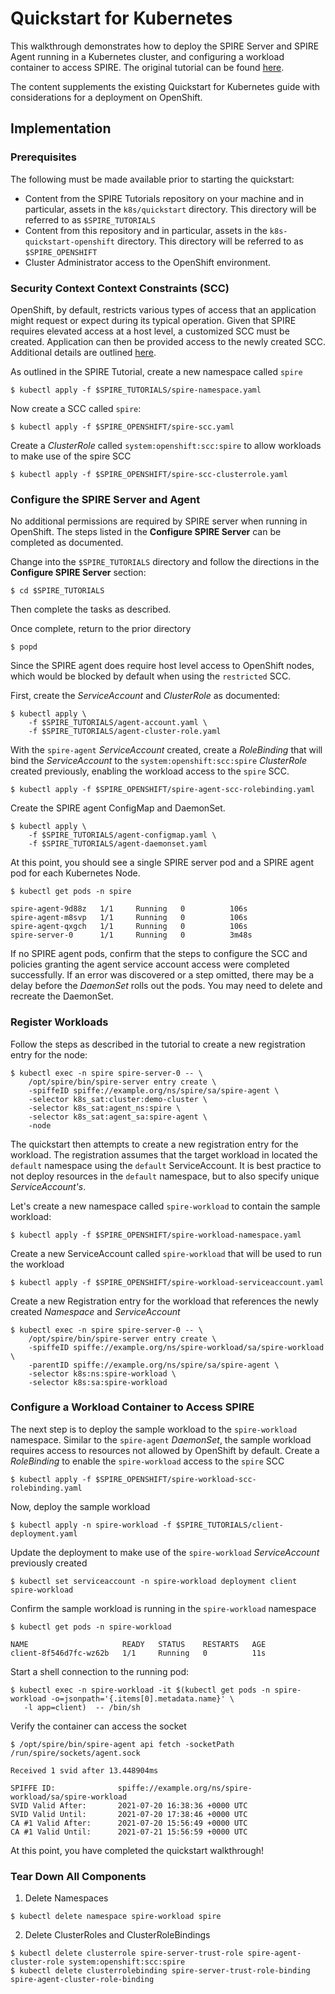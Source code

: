 # Quickstart for Kubernetes

This walkthrough demonstrates how to deploy the SPIRE Server and SPIRE Agent running in a Kubernetes cluster, and configuring a workload container to access SPIRE. The original tutorial can be found [here](https://spiffe.io/docs/latest/try/getting-started-k8s/).

The content supplements the existing Quickstart for Kubernetes guide with considerations for a deployment on OpenShift.

## Implementation

### Prerequisites

The following must be made available prior to starting the quickstart:

* Content from the SPIRE Tutorials repository on your machine and in particular, assets in the `k8s/quickstart` directory. This directory will be referred to as `$SPIRE_TUTORIALS`
* Content from this repository and in particular, assets in the `k8s-quickstart-openshift` directory. This directory will be referred to as `$SPIRE_OPENSHIFT`
* Cluster Administrator access to the OpenShift environment.

### Security Context Context Constraints (SCC)

OpenShift, by default, restricts various types of access that an application might request or expect during its typical operation. Given that SPIRE requires elevated access at a host level, a customized SCC must be created. Application can then be provided access to the newly created SCC. Additional details are outlined [here](https://github.com/spiffe/spire/blob/master/doc/spire_agent.md#openshift-support).

As outlined in the SPIRE Tutorial, create a new namespace called `spire`

```shell
$ kubectl apply -f $SPIRE_TUTORIALS/spire-namespace.yaml
```

Now create a SCC called `spire`:

```shell
$ kubectl apply -f $SPIRE_OPENSHIFT/spire-scc.yaml
```

Create a _ClusterRole_ called `system:openshift:scc:spire` to allow workloads to make use of the spire SCC


```shell
$ kubectl apply -f $SPIRE_OPENSHIFT/spire-scc-clusterrole.yaml
```

### Configure the SPIRE Server and Agent

No additional permissions are required by SPIRE server when running in OpenShift. The steps listed in the **Configure SPIRE Server** can be completed as documented.

Change into the `$SPIRE_TUTORIALS` directory and follow the directions in the **Configure SPIRE Server** section:

```shell
$ cd $SPIRE_TUTORIALS
```

Then complete the tasks as described.

Once complete, return to the prior directory

```shell
$ popd
```

Since the SPIRE agent does require host level access to OpenShift nodes, which would be blocked by default when using the `restricted` SCC.

First, create the _ServiceAccount_ and _ClusterRole_ as documented:

```shell
$ kubectl apply \
    -f $SPIRE_TUTORIALS/agent-account.yaml \
    -f $SPIRE_TUTORIALS/agent-cluster-role.yaml
```

With the `spire-agent` _ServiceAccount_ created, create a _RoleBinding_ that will bind the _ServiceAccount_ to the `system:openshift:scc:spire` _ClusterRole_ created previously, enabling the workload access to the `spire` SCC.  

```shell
$ kubectl apply -f $SPIRE_OPENSHIFT/spire-agent-scc-rolebinding.yaml
```

Create the SPIRE agent ConfigMap and DaemonSet.

```shell
$ kubectl apply \
    -f $SPIRE_TUTORIALS/agent-configmap.yaml \
    -f $SPIRE_TUTORIALS/agent-daemonset.yaml
```

At this point, you should see a single SPIRE server pod and a SPIRE agent pod for each Kubernetes Node.

```shell
$ kubectl get pods -n spire

spire-agent-9d88z   1/1     Running   0          106s
spire-agent-m8svp   1/1     Running   0          106s
spire-agent-qxgch   1/1     Running   0          106s
spire-server-0      1/1     Running   0          3m48s
```

If no SPIRE agent pods, confirm that the steps to configure the SCC and policies granting the agent service account access were completed successfully. If an error was discovered or a step omitted, there may be a delay before the _DaemonSet_ rolls out the pods. You may need to delete and recreate the DaemonSet.

### Register Workloads

Follow the steps as described in the tutorial to create a new registration entry for the node:

```shell
$ kubectl exec -n spire spire-server-0 -- \
    /opt/spire/bin/spire-server entry create \
    -spiffeID spiffe://example.org/ns/spire/sa/spire-agent \
    -selector k8s_sat:cluster:demo-cluster \
    -selector k8s_sat:agent_ns:spire \
    -selector k8s_sat:agent_sa:spire-agent \
    -node
```

The quickstart then attempts to create a new registration entry for the workload. The registration assumes that the target workload in located the `default` namespace using the `default` ServiceAccount. It is best practice to not deploy resources in the `default` namespace, but to also specify unique _ServiceAccount's_.

Let's create a new namespace called `spire-workload` to contain the sample workload:

```shell
$ kubectl apply -f $SPIRE_OPENSHIFT/spire-workload-namespace.yaml
```

Create a new ServiceAccount called `spire-workload` that will be used to run the workload

```shell
$ kubectl apply -f $SPIRE_OPENSHIFT/spire-workload-serviceaccount.yaml
```

Create a new Registration entry for the workload that references the newly created _Namespace_ and _ServiceAccount_

```shell
$ kubectl exec -n spire spire-server-0 -- \
    /opt/spire/bin/spire-server entry create \
    -spiffeID spiffe://example.org/ns/spire-workload/sa/spire-workload \
    -parentID spiffe://example.org/ns/spire/sa/spire-agent \
    -selector k8s:ns:spire-workload \
    -selector k8s:sa:spire-workload
```

### Configure a Workload Container to Access SPIRE

The next step is to deploy the sample workload to the `spire-workload` namespace. Similar to the `spire-agent` _DaemonSet_, the sample workload requires access to resources not allowed by OpenShift by default. Create a _RoleBinding_ to enable the `spire-workload` access to the `spire` SCC

```shell
$ kubectl apply -f $SPIRE_OPENSHIFT/spire-workload-scc-rolebinding.yaml
```

Now, deploy the sample workload

```shell
$ kubectl apply -n spire-workload -f $SPIRE_TUTORIALS/client-deployment.yaml
```

Update the deployment to make use of the `spire-workload` _ServiceAccount_ previously created

```shell
$ kubectl set serviceaccount -n spire-workload deployment client spire-workload
```

Confirm the sample workload is running in the `spire-workload` namespace

```shell
$ kubectl get pods -n spire-workload

NAME                     READY   STATUS    RESTARTS   AGE
client-8f546d7fc-wz62b   1/1     Running   0          11s
```

Start a shell connection to the running pod:

```shell
$ kubectl exec -n spire-workload -it $(kubectl get pods -n spire-workload -o=jsonpath='{.items[0].metadata.name}' \
   -l app=client)  -- /bin/sh
```

Verify the container can access the socket

```shell
$ /opt/spire/bin/spire-agent api fetch -socketPath /run/spire/sockets/agent.sock

Received 1 svid after 13.448904ms

SPIFFE ID:              spiffe://example.org/ns/spire-workload/sa/spire-workload
SVID Valid After:       2021-07-20 16:38:36 +0000 UTC
SVID Valid Until:       2021-07-20 17:38:46 +0000 UTC
CA #1 Valid After:      2021-07-20 15:56:49 +0000 UTC
CA #1 Valid Until:      2021-07-21 15:56:59 +0000 UTC
```

At this point, you have completed the quickstart walkthrough!

### Tear Down All Components

1. Delete Namespaces

```shell
$ kubectl delete namespace spire-workload spire
```

2. Delete ClusterRoles and ClusterRoleBindings

```shell
$ kubectl delete clusterrole spire-server-trust-role spire-agent-cluster-role system:openshift:scc:spire
$ kubectl delete clusterrolebinding spire-server-trust-role-binding spire-agent-cluster-role-binding

```


